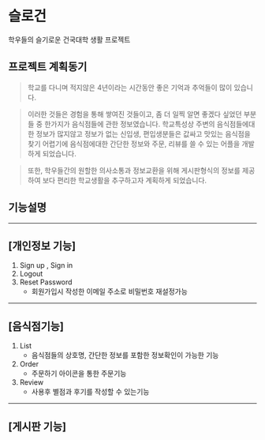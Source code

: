 # 슬로건
학우들의 슬기로운 건국대학 생활 프로젝트

## 프로젝트 계획동기
> 학교를 다니며 적지않은 4년이라는 시간동안 좋은 기억과 추억들이 많이 있습니다.

> 이러한 것들은 경험을 통해 쌓여진 것들이고, 좀 더 일찍 알면 좋겠다 싶었던 부분들 중 한가지가 음식점들에 관한 정보였습니다.
> 학교특성상 주변의 음식점들에대한 정보가 많지않고 정보가 없는 신입생, 편입생분들은 값싸고 맛있는 음식점을 찾기 어렵기에 
> 음식점에대한 간단한 정보와 주문, 리뷰를 쓸 수 있는 어플을 개발하게 되었습니다. 

> 또한, 학우들간의 원할한 의사소통과 정보교환을 위해 게시판형식의 정보를 제공하여 보다 편리한 학교생활을 추구하고자 계획하게 되었습니다.

## 기능설명 
-----------
[개인정보 기능] 
--------------
1. Sign up , Sign in
2. Logout
3. Reset Password 
    - 회원가입시 작성한 이메일 주소로 비밀번호 재설정가능
  
-----------
[음식점기능]
-----------
1. List 
    - 음식점들의 상호명, 간단한 정보를 포함한 정보확인이 가능한 기능
2. Order 
    - 주문하기 아이콘을 통한 주문기능 
3. Review 
    - 사용후 별점과 후기를 작성할 수 있는기능

-----------
[게시판 기능]
-----------
